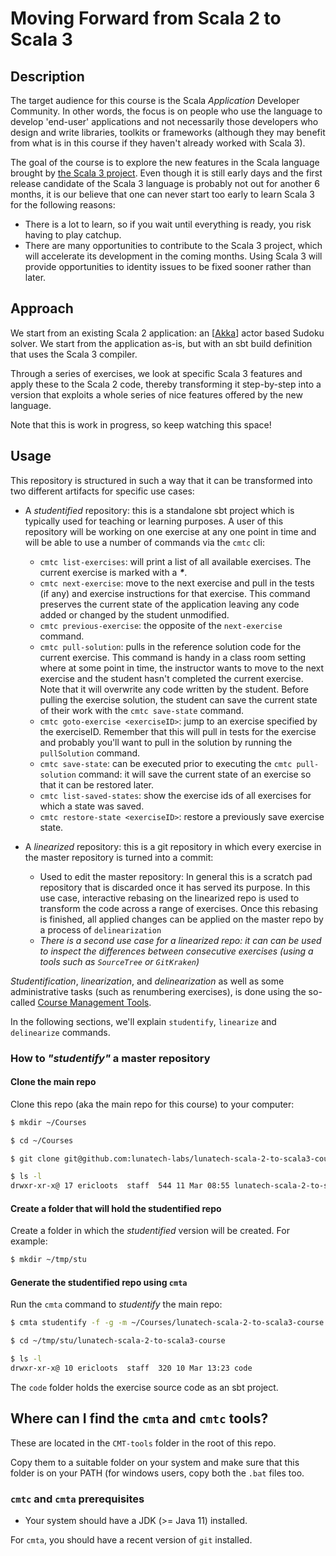 # Moving Forward from Scala 2 to Scala 3

## Description

The target audience for this course is the Scala _Application_ Developer Community. In other words, the focus is on people who use the language to develop 'end-user' applications and not necessarily those developers who design and write libraries, toolkits or frameworks (although they may benefit from what is in this course if they haven't already worked with Scala 3).

The goal of the course is to explore the new features in the Scala language brought by [the Scala 3 project](https://dotty.epfl.ch). Even though it is still early days and the first release candidate of the Scala 3 language is probably not out for another 6 months, it is our believe that one can never start too early to learn Scala 3 for the following reasons:

- There is a lot to learn, so if you wait until everything is ready, you risk having to play catchup.
- There are many opportunities to contribute to the Scala 3 project, which will accelerate its development in the coming months. Using Scala 3 will provide opportunities to identity issues to be fixed sooner rather than later.

## Approach

We start from an existing Scala 2 application: an [[Akka](https://akka.io)] actor based Sudoku solver. We start from the application as-is, but with an sbt build definition that uses the Scala 3 compiler.

Through a series of exercises, we look at specific Scala 3 features and apply these to the Scala 2 code, thereby transforming it step-by-step into a version that exploits a whole series of nice features offered by the new language.

Note that this is work in progress, so keep watching this space!

## Usage

This repository is structured in such a way that it can be transformed into two different artifacts for specific use cases:

- A _studentified_ repository: this is a standalone sbt project which is typically used for teaching or learning purposes. A user of this repository will be working on one exercise at any one point in time and will be able to use a number of commands via the `cmtc` cli:

    - `cmtc list-exercises`: will print a list of all available exercises. The current exercise is marked with a **_*_**.
    - `cmtc next-exercise`: move to the next exercise and pull in the tests (if any) and exercise instructions for that exercise. This command preserves the current state of the application leaving any code added or changed by the student unmodified.
    - `cmtc previous-exercise`: the opposite of the `next-exercise` command.
    - `cmtc pull-solution`: pulls in the reference solution code for the current exercise. This command is handy in a class room setting where at some point in time, the instructor wants to move to the next exercise and the student hasn't completed the current exercise. Note that it will overwrite any code written by the student. Before pulling the exercise
      solution, the student can save the current state of their work with the `cmtc save-state` command.
    - `cmtc goto-exercise <exerciseID>`: jump to an exercise specified by the exerciseID.
      Remember that this will pull in tests for the exercise and probably you'll want to
      pull in the solution by running the `pullSolution` command.
    - `cmtc save-state`: can be executed prior to executing the `cmtc pull-solution`
      command: it will save the current state of an exercise so that it can be restored
      later.
    - `cmtc list-saved-states`: show the exercise ids of all exercises for which a
      state was saved.
    - `cmtc restore-state <exerciseID>`: restore a previously save exercise state.

- A _linearized_ repository: this is a git repository in which every exercise in the
  master repository is turned into a commit:
  - Used to edit the master repository: In general this is a scratch pad repository that
    is discarded once it has served its purpose. In this use case, interactive rebasing
    on the linearized repo is used to transform the code across a range of exercises.
    Once this rebasing is finished, all applied changes can be applied on the master
    repo by a process of `delinearization`
  - _There is a second use case for a linearized repo: it can can be used to inspect the differences between consecutive exercises (using a tools such as `SourceTree` or `GitKraken`)_

_Studentification_, _linearization_, and _delinearization_ as well as some administrative tasks (such as renumbering exercises), is done using the so-called [Course Management Tools](https://github.com/lightbend/course-management-tools).

In the following sections, we'll explain `studentify`, `linearize` and `delinearize` commands.

### How to _"studentify"_ a master repository

#### Clone the main repo

Clone this repo (aka the main repo for this course) to your computer:

```bash
$ mkdir ~/Courses

$ cd ~/Courses

$ git clone git@github.com:lunatech-labs/lunatech-scala-2-to-scala3-course.git

$ ls -l
drwxr-xr-x@ 17 ericloots  staff  544 11 Mar 08:55 lunatech-scala-2-to-scala3-course

```

#### Create a folder that will hold the studentified repo

Create a folder in which the _studentified_ version will be created. For example:

```bash
$ mkdir ~/tmp/stu
```

#### Generate the studentified repo using `cmta`

Run the `cmta` command to _studentify_ the main repo:

```bash
$ cmta studentify -f -g -m ~/Courses/lunatech-scala-2-to-scala3-course -d ~/tmp/stu

$ cd ~/tmp/stu/lunatech-scala-2-to-scala3-course

$ ls -l
drwxr-xr-x@ 10 ericloots  staff  320 10 Mar 13:23 code
```

The `code` folder holds the exercise source code as an sbt project.

## Where can I find the `cmta` and `cmtc` tools?

These are located in the `CMT-tools` folder in the root of this repo.

Copy them to a suitable folder on your system and make sure that this folder is on
your PATH (for windows users, copy both the `.bat` files too.

### `cmtc` and `cmta` prerequisites

- Your system should have a JDK (>= Java 11) installed.

For `cmta`, you should have a recent version of `git` installed.

